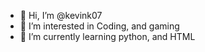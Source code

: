 - 👋 Hi, I’m @kevink07
- 👀 I’m interested in Coding, and gaming
- 🌱 I’m currently learning python, and HTML
